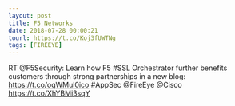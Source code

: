 ```yaml
---
layout: post
title: F5 Networks
date: 2018-07-28 00:00:21
tourl: https://t.co/Koj3fUWTNg
tags: [FIREEYE]
---
```

RT @F5Security: Learn how F5 #SSL Orchestrator further benefits customers through strong partnerships in a new blog: https://t.co/oqWMul0ico #AppSec @FireEye @Cisco https://t.co/XhYBMi3sqY